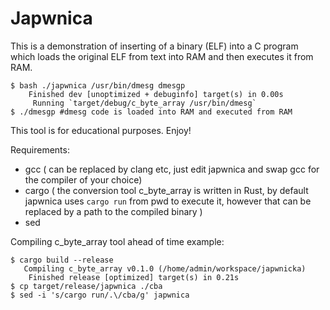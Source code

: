 # Japwnica

This is a demonstration of inserting of a binary (ELF) into a C program which loads the original ELF from text into RAM and then executes it from RAM.

```
$ bash ./japwnica /usr/bin/dmesg dmesgp
    Finished dev [unoptimized + debuginfo] target(s) in 0.00s
     Running `target/debug/c_byte_array /usr/bin/dmesg`
$ ./dmesgp #dmesg code is loaded into RAM and executed from RAM
```

This tool is for educational purposes. Enjoy!

Requirements:
- gcc ( can be replaced by clang etc, just edit japwnica and swap gcc for the compiler of your choice)
- cargo ( the conversion tool c_byte_array is written in Rust, by default japwnica uses `cargo run` from pwd to execute it, however that can be replaced by a path to the compiled binary )
- sed
  
Compiling c_byte_array tool ahead of time example:

```
$ cargo build --release
   Compiling c_byte_array v0.1.0 (/home/admin/workspace/japwnicka)
    Finished release [optimized] target(s) in 0.21s
$ cp target/release/japwnica ./cba
$ sed -i 's/cargo run/.\/cba/g' japwnica
```
